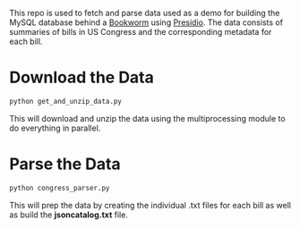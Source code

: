 This repo is used to fetch and parse data used as a demo for building the MySQL database behind a [Bookworm](http://bookworm.culturomics.org) using [Presidio](https://github.com/bmschmidt/Presidio). The data consists of summaries of bills in US Congress and the corresponding metadata for each bill.

# Download the Data #

```python
python get_and_unzip_data.py
```

This will download and unzip the data using the multiprocessing module to do everything in parallel.

# Parse the Data #

```python
python congress_parser.py
```

This will prep the data by creating the individual .txt files for each bill as well as build the **jsoncatalog.txt** file.
